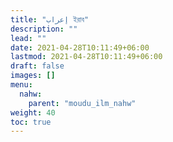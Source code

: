 ```yaml
---
title: "إعراب ইরাব"
description: ""
lead: ""
date: 2021-04-28T10:11:49+06:00
lastmod: 2021-04-28T10:11:49+06:00
draft: false
images: []
menu: 
  nahw:
    parent: "moudu_ilm_nahw"
weight: 40
toc: true
---
```


